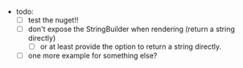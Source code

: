 - todo:
  - [ ] test the nuget!!
  - [ ] don't expose the StringBuilder when rendering (return a string directly)
    - [ ] or at least provide the option to return a string directly.
  - [ ] one more example for something else?